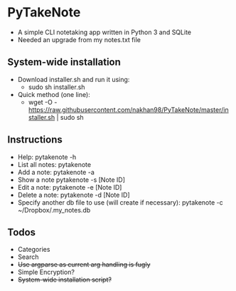 # PyTakeNote #
- A simple CLI notetaking app written in Python 3 and SQLite
- Needed an upgrade from my notes.txt file

## System-wide installation
- Download installer.sh and run it using:
    - sudo sh installer.sh
- Quick method (one line):
    - wget -O - https://raw.githubusercontent.com/nakhan98/PyTakeNote/master/installer.sh | sudo sh

## Instructions
- Help:
    pytakenote -h
- List all notes:
    pytakenote
- Add a note:
    pytakenote -a 
- Show a note
    pytakenote -s [Note ID]
- Edit a note:
    pytakenote -e [Note ID]
- Delete a note:
    pytakenote -d [Note ID]
- Specify another db file to use (will create if necessary):
    pytakenote -c ~/Dropbox/.my_notes.db

## Todos
- Categories
- Search
- <del>Use argparse as current arg handling is fugly</del>
- Simple Encryption?
- <del>System-wide installation script?</del>
